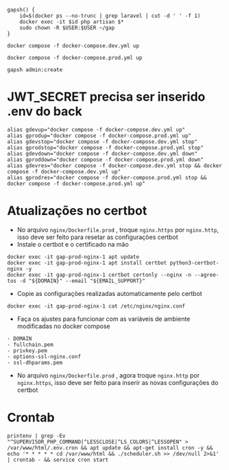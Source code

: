 ```
gapsh() {
    id=$(docker ps --no-trunc | grep laravel | cut -d ' ' -f 1)
    docker exec -it $id php artisan $*
    sudo chown -R $USER:$USER ~/gap
}
```
```
docker compose -f docker-compose.dev.yml up 
```
```
docker compose -f docker-compose.prod.yml up 
```
```
gapsh admin:create
```
# JWT_SECRET precisa ser inserido .env do back 

```
alias gdevup="docker compose -f docker-compose.dev.yml up" 
alias gprodup="docker compose -f docker-compose.prod.yml up" 
alias gdevstop="docker compose -f docker-compose.dev.yml stop" 
alias gprodstop="docker compose -f docker-compose.prod.yml stop"
alias gdevdown="docker compose -f docker-compose.dev.yml down"
alias gproddown="docker compose -f docker-compose.prod.yml down"
alias gdevres="docker compose -f docker-compose.dev.yml stop && docker compose -f docker-compose.dev.yml up"
alias gprodres="docker compose -f docker-compose.prod.yml stop && docker compose -f docker-compose.prod.yml up"
```

# Atualizações no certbot
* No arquivo `nginx/Dockerfile.prod` , troque `nginx.https` por `nginx.http`, isso deve ser feito para resetar as configurações certbot
* Instale o certbot e o certificado na mão 
```
docker exec -it gap-prod-nginx-1 apt update 
docker exec -it gap-prod-nginx-1 apt install certbot python3-certbot-nginx -y
docker exec -it gap-prod-nginx-1 certbot certonly --nginx -n --agree-tos -d "${DOMAIN}" --email "${EMAIL_SUPPORT}"
```
* Copie as configurações realizadas automaticamente pelo certbot
```
docker exec -it gap-prod-nginx-1 cat /etc/nginx/nginx.conf
```

* Faça os ajustes para funcionar com as variáveis de ambiente modificadas no docker compose
```
- DOMAIN
- fullchain.pem
- privkey.pem
- options-ssl-nginx.conf
- ssl-dhparams.pem
```

* No arquivo `nginx/Dockerfile.prod` , agora troque `nginx.http` por `nginx.https`, isso deve ser feito para inserir as novas configurações do certbot

# Crontab

```
printenv | grep -Ev "^SUPERVISOR_PHP_COMMAND|^LESSCLOSE|^LS_COLORS|^LESSOPEN" > /var/www/html/.env.cron && apt update && apt-get install cron -y && echo '* * * * * cd /var/www/html && ./scheduler.sh >> /dev/null 2>&1' | crontab - && service cron start
```